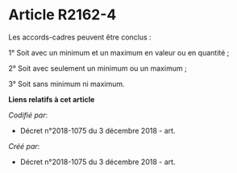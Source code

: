 # Article R2162-4

Les accords-cadres peuvent être conclus :

1° Soit avec un minimum et un maximum en valeur ou en quantité ;

2° Soit avec seulement un minimum ou un maximum ;

3° Soit sans minimum ni maximum.

**Liens relatifs à cet article**

_Codifié par_:

  - Décret n°2018-1075 du 3 décembre 2018 - art.

_Créé par_:

  - Décret n°2018-1075 du 3 décembre 2018 - art.
